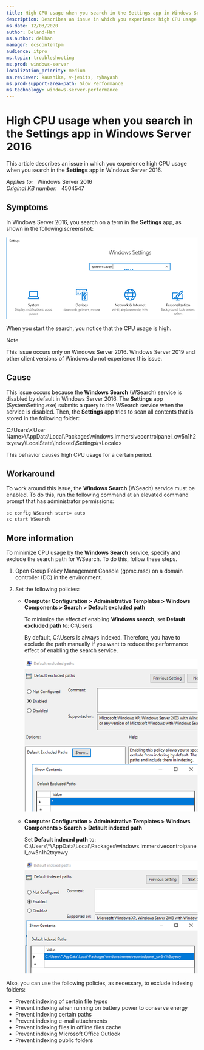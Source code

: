 ```yaml
---
title: High CPU usage when you search in the Settings app in Windows Server 2016
description: Describes an issue in which you experience high CPU usage when you search in the Settings app in Windows Server 2016. Provides a workaround.
ms.date: 12/03/2020
author: Deland-Han
ms.author: delhan 
manager: dcscontentpm
audience: itpro
ms.topic: troubleshooting
ms.prod: windows-server
localization_priority: medium
ms.reviewer: kaushika, v-jesits, ryhayash
ms.prod-support-area-path: Slow Performance
ms.technology: windows-server-performance
---
```

# High CPU usage when you search in the Settings app in Windows Server 2016

This article describes an issue in which you experience high CPU usage when you search in the **Settings** app in Windows Server 2016.

_Applies to:_ &nbsp; Windows Server 2016  
_Original KB number:_ &nbsp; 4504547

## Symptoms

In Windows Server 2016, you search on a term in the **Settings** app, as shown in the following screenshot:

![Windows Settings](./media/high-cpu-usage-search-in-settings-app/windows-settings.png)

When you start the search, you notice that the CPU usage is high.

> [!Note]
> This issue occurs only on Windows Server 2016. Windows Server 2019 and other client versions of Windows do not experience this issue.

## Cause

This issue occurs because the **Windows Search** (WSearch) service is disabled by default in Windows Server 2016. The **Settings** app (SystemSetting.exe) submits a query to the WSearch service when the service is disabled. Then, the **Settings** app tries to scan all contents that is stored in the following folder:

C:\\Users\\\<User Name>\\AppData\\Local\\Packages\\windows.immersivecontrolpanel_cw5n1h2txyewy\\LocalState\\Indexed\\Settings\\\<Locale>

This behavior causes high CPU usage for a certain period.

## Workaround

To work around this issue, the **Windows Search** (WSeach) service must be enabled. To do this, run the following command at an elevated command prompt that has administrator permissions:

```console
sc config WSearch start= auto
sc start WSearch
```  

## More information

To minimize CPU usage by the **Windows Search** service, specify and exclude the search path for WSearch. To do this, follow these steps.

1. Open Group Policy Management Console (gpmc.msc) on a domain controller (DC) in the environment.
2. Set the following policies:

    - **Computer Configuration > Administrative Templates > Windows Components > Search > Default excluded path**  

        To minimize the effect of enabling **Windows search**, set **Default excluded path** to: C:\\Users

        By default, C:\Users is always indexed. Therefore, you have to exclude the path manually if you want to reduce the performance effect of enabling the search service.

        ![Default excluded path](./media/high-cpu-usage-search-in-settings-app/default-excluded-path.png)

    - **Computer Configuration > Administrative Templates > Windows Components > Search > Default indexed path**  

        Set **Default indexed path** to: C:\\Users\\*\\AppData\\Local\\Packages\\windows.immersivecontrolpanel_cw5n1h2txyewy

        ![Default indexed path](./media/high-cpu-usage-search-in-settings-app/default-indexed-path.png)

Also, you can use the following policies, as necessary, to exclude indexing folders:

- Prevent indexing of certain file types
- Prevent indexing when running on battery power to conserve energy
- Prevent indexing certain paths
- Prevent indexing e-mail attachments
- Prevent indexing files in offline files cache
- Prevent indexing Microsoft Office Outlook
- Prevent indexing public folders
